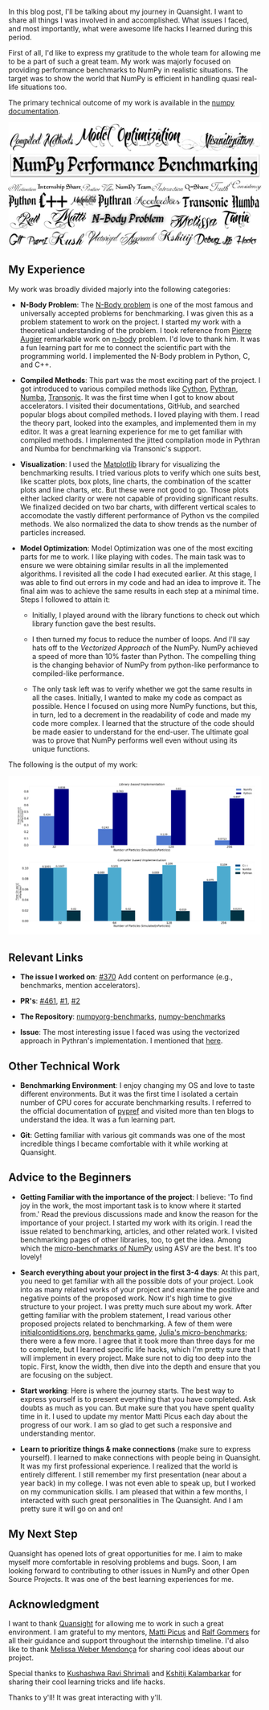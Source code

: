 <!--
.. title: NumPy Benchmarking
.. slug: numpy-benchmarking
.. date: 2021-11-03 12:23:40 UTC-05:00
.. author: Khushi Agrawal
.. tags: NumPy, Pythran, Numba, Transonic
.. category: 
.. link: 
.. description: 
.. type: text
.. previewimage:
-->

In this blog post, I'll be talking about my journey in Quansight. 
I want to share all things I was involved in and accomplished. 
What issues I faced, and most importantly, what were awesome life hacks I learned during this period.

First of all, I'd like to express my gratitude to the whole team 
for allowing me to be a part of such a great team. 
My work was majorly focused on providing performance benchmarks to NumPy in realistic situations. 
The target was to show the world that NumPy is efficient in handling quasi real-life situations too.

The primary technical outcome of my work is available in the [numpy documentation](https://deploy-preview-461--numpy-preview.netlify.app/benchmark/).

<p align="center">
      <img src = "/images/2021/10/journey.jpeg" alt = "A word cloud with themes, open-source projects and people mentioned throughout the blog post. Each is stylized using a different font, most of them calligraphical.">
</p>

<!-- TEASER_END -->

## My Experience
My work was broadly divided majorly into the following categories:

- **N-Body Problem**: The [N-Body problem](https://en.wikipedia.org/wiki/N-body_problem) is one of the most famous 
and universally accepted problems for benchmarking. 
I was given this as a problem statement to work on the project. 
I started my work with a theoretical understanding of the problem. 
I took reference from [Pierre Augier](https://github.com/paugier/nbabel) remarkable work on 
[n-body](https://github.com/paugier/nbabel) problem. I'd love to thank him.
It was a fun learning part for me to connect the scientific part with the programming world. 
I implemented the N-Body problem in Python, C, and C++.

- **Compiled Methods**: This part was the most exciting part of the project. 
I got introduced to various compiled methods like [Cython](https://cython.readthedocs.io/en/latest/), 
[Pythran](https://pythran.readthedocs.io/en/latest/), [Numba](http://numba.pydata.org/), [Transonic](https://transonic.readthedocs.io/en/latest/). 
It was the first time when I got to know about accelerators. 
I visited their documentations, GitHub, and searched popular blogs about compiled methods. 
I loved playing with them. I read the theory part, looked into the examples, 
and implemented them in my editor. It was a great learning experience for me 
to get familiar with compiled methods. 
I implemented the jitted compilation mode in Pythran and Numba for benchmarking via Transonic's support.

- **Visualization**: I used the [Matplotlib](https://matplotlib.org/) library for visualizing the benchmarking results. 
I tried various plots to verify which one suits best, 
like scatter plots, box plots, line charts, the combination of the scatter plots and line charts, etc. 
But these were not good to go. 
Those plots either lacked clarity or were not capable of providing significant results. 
We finalized decided on two bar charts, with different vertical scales to accomodate 
the vastly different performance of Python vs the compiled methods. 
We also normalized the data to show trends as the number of particles increased.

- **Model Optimization**: Model Optimization was one of the most exciting parts for me to work. 
I like playing with codes. The main task was to ensure 
we were obtaining similar results in all the implemented algorithms. 
I revisited all the code I had executed earlier. At this stage, 
I was able to find out errors in my code and had an idea to improve it. 
The final aim was to achieve the same results in each step at a minimal time. 
Steps I followed to attain it:
	
	- Initially, I played around with the library functions to check out which library function gave the best results.
	
	- I then turned my focus to reduce the number of loops. 
And I'll say hats off to the *Vectorized Approach* of the NumPy. 
NumPy achieved a speed of more than 10% faster than Python. 
The compelling thing is the changing behavior of NumPy from 
python-like performance to compiled-like performance.

	- The only task left was to verify whether we got the same results in all the cases. 
Initially, I wanted to make my code as compact as possible. 
Hence I focused on using more NumPy functions, but this, in turn, 
led to a decrement in the readability of code and made my code more complex. 
I learned that the structure of the code should be made easier to understand for the end-user. 
The ultimate goal was to prove that NumPy performs well even without using its unique functions.

The following is the output of my work:

<img src = "/images/2021/10/performance_benchmarking.png" alt = "A visual representation to compare the performance of NumPy with various languages like Python, C++, and accelerators like Numba, and Pythran." title = "Performance Benchmark; Number of Iterations: 50">

<!-- TEASER END -->

## Relevant Links

- **The issue I worked on**: [#370](https://github.com/numpy/numpy.org/issues/370) Add content on performance (e.g., benchmarks, mention accelerators).

- **PR's**: [#461](https://github.com/numpy/numpy.org/pull/461), [#1](https://github.com/numpy/numpyorg-benchmarks/pull/1), [#2](https://github.com/numpy/numpyorg-benchmarks/pull/2)

- **The Repository**: [numpyorg-benchmarks](https://github.com/numpy/numpyorg-benchmarks), [numpy-benchmarks](https://github.com/khushi-411/numpy-benchmarks)

- **Issue**: The most interesting issue I faced was using the vectorized approach in Pythran's implementation. I mentioned that [here](https://github.com/khushi-411/numpy-benchmarks/issues/4).

## Other Technical Work

- **Benchmarking Environment**: I enjoy changing my OS and love to taste different environments. 
But it was the first time I isolated a certain number of CPU cores for accurate benchmarking results. 
I referred to the official documentation of [pypref](https://pyperf.readthedocs.io/en/latest/) 
and visited more than ten blogs to understand the idea. 
It was a fun learning part.

- **Git**: Getting familiar with various git commands was one of the most incredible things 
I became comfortable with it while working at Quansight.

## Advice to the Beginners

- **Getting Familiar with the importance of the project**: I believe: 
'To find joy in the work, the most important task is to know where it started from.' 
Read the previous discussions made and know the reason for the importance of your project. 
I started my work with its origin. I read the issue related to benchmarking, 
articles, and other related work. 
I visited benchmarking pages of other libraries, too, to get the idea. 
Among which the [micro-benchmarks of NumPy](https://pv.github.io/numpy-bench/) using ASV are the best. 
It's too lovely!

- **Search everything about your project in the first 3-4 days**: At this part, 
you need to get familiar with all the possible dots of your project. 
Look into as many related works of your project and examine 
the positive and negative points of the proposed work. 
Now it's high time to give structure to your project. 
I was pretty much sure about my work. 
After getting familiar with the problem statement, 
I read various other proposed projects related to benchmarking. 
A few of them were [initialcontiditions.org](http://initialconditions.org/), 
[benchmarks game](https://benchmarksgame-team.pages.debian.net/benchmarksgame/), [Julia's micro-benchmarks](https://julialang.org/benchmarks/); 
there were a few more. 
I agree that it took more than three days for me to complete, 
but I learned specific life hacks, which I'm pretty sure 
that I will implement in every project. 
Make sure not to dig too deep into the topic. 
First, know the width, then dive into the depth and 
ensure that you are focusing on the subject.

- **Start working**: Here is where the journey starts. 
The best way to express yourself is to present everything that you have completed. 
Ask doubts as much as you can. But make sure that you have spent quality time in it. 
I used to update my mentor Matti Picus each day about the progress of our work. 
I am so glad to get such a responsive and understanding mentor.

- **Learn to prioritize things & make connections** (make sure to express yourself). 
I learned to make connections with people being in Quansight. 
It was my first professional experience. 
I realized that the world is entirely different. 
I still remember my first presentation (near about a year back) in my college. 
I was not even able to speak up, but I worked on my communication skills. 
I am pleased that within a few months, I interacted with such great personalities in The Quansight. 
And I am pretty sure it will go on and on!

## My Next Step
Quansight has opened lots of great opportunities for me. 
I aim to make myself more comfortable in resolving problems and bugs. 
Soon, I am looking forward to contributing to other issues in NumPy and other Open Source Projects. 
It was one of the best learning experiences for me.

## Acknowledgment
I want to thank [Quansight](https://github.com/Quansight-Labs) 
for allowing me to work in such a great environment. 
I am grateful to my mentors, [Matti Picus](https://github.com/mattip) and [Ralf Gommers](https://github.com/rgommers) 
for all their guidance and support throughout the internship timeline. 
I'd also like to thank [Melissa Weber Mendonça](https://github.com/melissawm) for sharing cool ideas about our project.

Special thanks to [Kushashwa Ravi Shrimali](https://github.com/krshrimali) and [Kshitij Kalambarkar](https://github.com/kshitij12345) 
for sharing their cool learning tricks and life hacks.

Thanks to y'll! It was great interacting with y'll.
